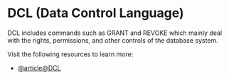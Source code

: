 # DCL (Data Control Language)

DCL includes commands such as GRANT and REVOKE which mainly deal with the rights, permissions, and other controls of the database system.

Visit the following resources to learn more:

- [@article@DCL](https://en.wikipedia.org/wiki/Data_Control_Language)